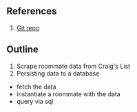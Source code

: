 ## References

1. [Git repo](https://github.com/learn-co-curriculum/roommate-finder-cli)


## Outline

1. Scrape roommate data from Craig's List  
2. Persisting data to a database
  - fetch the data
  - instantiate a roommate with the data
  - query via sql
